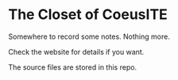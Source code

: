 # The Closet of CoeusITE

Somewhere to record some notes. Nothing more.

Check the website for details if you want.

The source files are stored in this repo.
